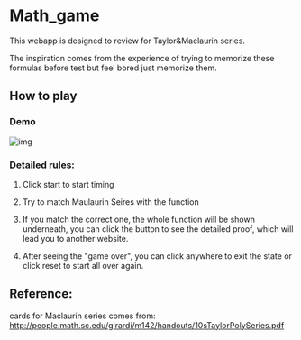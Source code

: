 # Math_game

This webapp is designed to review for Taylor&Maclaurin series. 

The inspiration comes from the experience of trying to memorize these formulas before test but feel bored just memorize them.

<!-- [checkout here](https://mac1xa3.ca/u/liuy363/simpleapp.html) -->

## How to play

### Demo
![img](https://github.com/CynthiaLiu0805/maths_game/blob/master/img/demo.gif)



### Detailed rules: 

1. Click start to start timing

2. Try to match Maulaurin Seires with the function

3. If you match the correct one, the whole function will be shown underneath, you can click the button to see the detailed proof, which will lead you to another website.

4. After seeing the "game over", you can click anywhere to exit the state or click reset to start all over again.






## Reference:

cards for Maclaurin series comes from: http://people.math.sc.edu/girardi/m142/handouts/10sTaylorPolySeries.pdf


